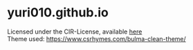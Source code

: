 # yuri010.github.io

Licensed under the CIR-License, available [here](https://github.com/Yuri010/CIR-License)\
Theme used: https://www.csrhymes.com/bulma-clean-theme/
